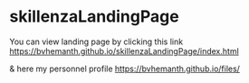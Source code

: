 # skillenzaLandingPage

You can view landing page by clicking this link
https://bvhemanth.github.io/skillenzaLandingPage/index.html


& here my personnel profile
https://bvhemanth.github.io/files/
